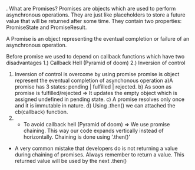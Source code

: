 . What are Promises?
Promises are objects which are used to perform asynchronous operations. They are just like placeholders to store a future value that will be returned after some time. They contain two properties: PromiseState and PromiseResult.

A Promise is an object representing the eventual completion or failure of an asynchronous operation.

Before promise we used to depend on callback functions which have two disadvantages 
1.) Callback Hell (Pyramid of doom) 
2.) Inversion of control
1) Inversion of control is overcome by using promise
promise is object represent the eventual completion of asynchonous operation
a)A promise has 3 states: pending | fulfilled | rejected.
b) As soon as promise is fulfilled/rejected => It updates the empty object which is assigned undefined in pending state.
c) A promise resolves only once and it is immutable in nature. 
d) Using .then() we can attached the cb(callback) function.
2) - To avoid callback hell (Pyramid of doom) => We use promise chaining. This way our code expands vertically instead of horizontally. Chaining is done using '.then()'
- A very common mistake that developers do is not returning a value during chaining of promises. Always remember to return a value. This returned value will be used by the next .then()